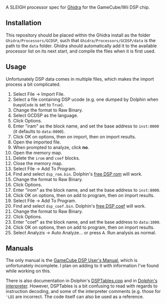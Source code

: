 A SLEIGH processor spec for [Ghidra](https://github.com/NationalSecurityAgency/ghidra) for the GameCube/Wii DSP chip.

## Installation

This repository should be placed within the Ghidra install as the folder `Ghidra/Processors/GCDSP`, such that `Ghidra/Processors/GCDSP/data` is the path to the `data` folder.  Ghidra should automatically add it to the available processor list on its next start, and compile the files when it is first used.

## Usage

Unfortunately DSP data comes in multiple files, which makes the import process a bit complicated.

1. Select File &rarr; Import File.
2. Select a file containing DSP ucode (e.g. one dumped by Dolphin when `DumpUCode` is set to `True`).
3. Change the format to Raw Binary.
4. Select GCDSP as the language.
5. Click Options.
6. Enter "iram" as the block name, and set the base address to `inst:0000` (it defaults to `data:0000`).
7. Click OK on options, then on import, then on import results.
8. Open the imported file.
9. When prompted to analyze, click **no**.
10. Open the memory map.
11. Delete the `irom` and `coef` blocks.
12. Close the memory map.
13. Select File &rarr; Add To Program.
14. Find and select `dsp_rom.bin`.  Dolphin's [free DSP rom](https://github.com/dolphin-emu/dolphin/blob/master/Data/Sys/GC/dsp_rom.bin?raw=true) will work.
15. Change the format to Raw Binary.
16. Click Options.
17. Enter "irom" as the block name, and set the base address to `inst:8000`.
18. Click OK on options, then on add to program, then on import results.
19. Select File &rarr; Add To Program.
20. Find and select `dsp_coef.bin`.  Dolphin's [free DSP coef](https://github.com/dolphin-emu/dolphin/blob/master/Data/Sys/GC/dsp_coef.bin?raw=true) will work.
21. Change the format to Raw Binary.
22. Click Options.
23. Enter "coef" as the block name, and set the base address to `data:1000`.
24. Click OK on options, then on add to program, then on import results.
25. Select Analyzis &rarr; Auto Analyze... or press <kbd>A</kbd>.  Run analysis as normal.

## Manuals

The only manual is the [GameCube DSP User's Manual](https://github.com/dolphin-emu/dolphin/tree/master/docs/DSP/GameCube_DSP_Users_Manual), which is unfortunately incomplete.  I plan on adding to it with information I've found while working on this.

There is also documentation in Dolphin's [DSPTables.cpp](https://github.com/dolphin-emu/dolphin/blob/master/Source/Core/Core/DSP/DSPTables.cpp) and in [Dolphin's interpreter](https://github.com/dolphin-emu/dolphin/tree/master/Source/Core/Core/DSP/Interpreter).  However, DSPTables is a bit confusing to read with regards to instruction decoding, and some of the interpreter comments (e.g. those for `'LD`) are incorrect.  The code itself can also be used as a reference.
